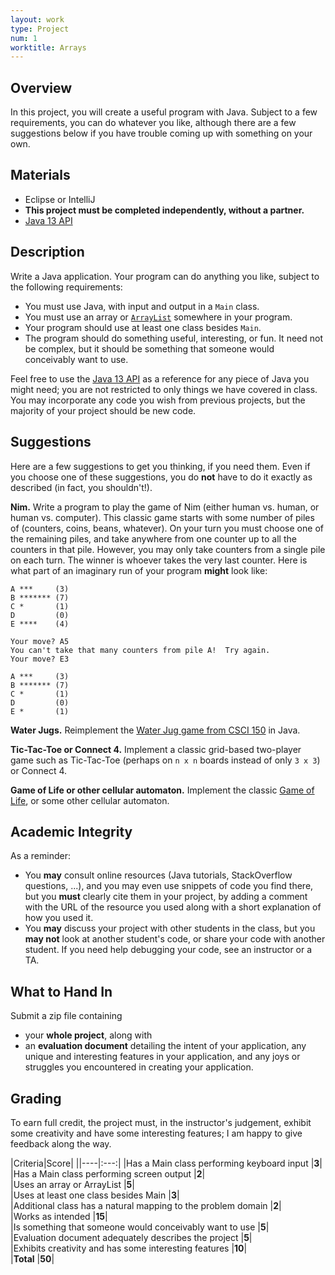 ```yaml
---
layout: work
type: Project
num: 1
worktitle: Arrays
---
```


## Overview

In this project, you will create a useful program with Java. Subject to
a few requirements, you can do whatever you like, although there are a
few suggestions below if you have trouble coming up with something on
your own.

## Materials

-   Eclipse or IntelliJ
-   **This project must be completed independently, without a partner.**
-   [Java 13
    API](https://docs.oracle.com/en/java/javase/13/docs/api/index.html)

## Description

Write a Java application. Your program can do anything you like, subject
to the following requirements:

-   You must use Java, with input and output in a `Main` class.
-   You must use an array or
    [`ArrayList`](https://docs.oracle.com/en/java/javase/13/docs/api/java.base/java/util/ArrayList.html)
    somewhere in your program.
-   Your program should use at least one class besides `Main`.
-   The program should do something useful, interesting, or fun. It need
    not be complex, but it should be something that someone would
    conceivably want to use.

Feel free to use the [Java 13
API](https://docs.oracle.com/en/java/javase/13/docs/api/index.html) as a
reference for any piece of Java you might need; you are not restricted
to only things we have covered in class. You may incorporate any code
you wish from previous projects, but the majority of your project should
be new code.

## Suggestions

Here are a few suggestions to get you thinking, if you need them. Even
if you choose one of these suggestions, you do **not** have to do it
exactly as described (in fact, you shouldn't!).

**Nim.** Write a program to play the game of Nim (either human vs.
human, or human vs. computer). This classic game starts with some number
of piles of (counters, coins, beans, whatever). On your turn you must
choose one of the remaining piles, and take anywhere from one counter up
to all the counters in that pile. However, you may only take counters
from a single pile on each turn. The winner is whoever takes the very
last counter. Here is what part of an imaginary run of your program
**might** look like:

    A ***     (3)
    B ******* (7)
    C *       (1)
    D         (0)
    E ****    (4)

    Your move? A5
    You can't take that many counters from pile A!  Try again.
    Your move? E3

    A ***     (3)
    B ******* (7)
    C *       (1)
    D         (0)
    E *       (1)

**Water Jugs.** Reimplement the [Water Jug game from CSCI
150](http://hendrix-cs.github.io/csci150/labs/waterjug.html) in Java.

**Tic-Tac-Toe or Connect 4.** Implement a classic grid-based two-player
game such as Tic-Tac-Toe (perhaps on `n x n` boards instead of only
`3 x 3`) or Connect 4.

**Game of Life or other cellular automaton.** Implement the classic
[Game of Life](https://en.wikipedia.org/wiki/Conway%27s_Game_of_Life),
or some other cellular automaton.

## Academic Integrity

As a reminder:

-   You **may** consult online resources (Java tutorials, StackOverflow
    questions, ...), and you may even use snippets of code you find
    there, but you **must** clearly cite them in your project, by adding
    a comment with the URL of the resource you used along with a short
    explanation of how you used it.
-   You **may** discuss your project with other students in the class,
    but you **may not** look at another student's code, or share your
    code with another student. If you need help debugging your code, see
    an instructor or a TA.

## What to Hand In

Submit a zip file containing

-   your **whole project**, along with
-   an **evaluation document** detailing the intent of your application,
    any unique and interesting features in your application, and any
    joys or struggles you encountered in creating your application.

## Grading

To earn full credit, the project must, in the instructor's judgement,
exhibit some creativity and have some interesting features; I am happy
to give feedback along the way.

|Criteria|Score|
||----|:---:|
|Has a Main class performing keyboard input                     |**3**|      
|Has a Main class performing screen output                      |**2**|       
|Uses an array or ArrayList                                     |**5**|       
|Uses at least one class besides Main                           |**3**|       
|Additional class has a natural mapping to the problem domain   |**2**|       
|Works as intended                                              |**15**|      
|Is something that someone would conceivably want to use        |**5**|       
|Evaluation document adequately describes the project           |**5**|       
|Exhibits creativity and has some interesting features          |**10**|      
|**Total**                                                      |**50**|
